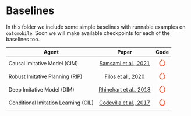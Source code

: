 # Baselines

In this folder we include some simple baselines with runnable examples on `oatomobile`.
Soon we will make available checkpoints for each of the baselines too.

Agent                                 | Paper                    | Code
--------------------------------------| :----------------------: | :--:
Causal Imitative Model (CIM)          | [Samsami et al., 2021]   | [![torch](../../assets/logos/torch.png)][RIP]
Robust Imitative Planning (RIP)       | [Filos et al., 2020]     | [![torch](../../assets/logos/torch.png)][RIP]
Deep Imitative Model (DIM)            | [Rhinehart et al., 2018] | [![torch](../../assets/logos/torch.png)][DIM]
Conditional Imitation Learning (CIL)  | [Codevilla et al., 2017] | [![torch](../../assets/logos/torch.png)][CIL]

[Codevilla et al., 2017]: https://arxiv.org/abs/1710.02410
[Rhinehart et al., 2018]: https://arxiv.org/abs/1810.06544
[Filos et al., 2020]: https://arxiv.org/abs/2006.14911
[Samsami et al., 2021]: https://arxiv.org/abs/2112.03908

[CIL]: torch/cil/
[DIM]: torch/dim/
[RIP]: torch/rip/
[CIM]: torch/cim/

